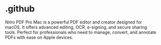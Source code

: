 # .github
Nitro PDF Pro Mac is a powerful PDF editor and creator designed for macOS. It offers advanced editing, OCR, e-signing, and secure sharing tools. Perfect for professionals who need to manage, convert, and annotate PDFs with ease on Apple devices.
